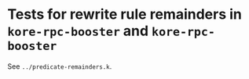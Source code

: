 # Tests for rewrite rule remainders in `kore-rpc-booster` and `kore-rpc-booster`

See `../predicate-remainders.k`.
